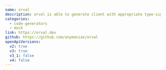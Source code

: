 ```yaml
---
name: orval
description: orval is able to generate client with appropriate type-signatures (TypeScript) from any valid OpenAPI v3 or Swagger v2 specification, either in yaml or json formats. Generate, valid, cache and mock in your frontend applications all with your OpenAPI specification. 🍺
categories:
  - code-generators
  - mock
link: https://orval.dev
github: https://github.com/anymaniax/orval
openApiVersions:
  v2: true
  v3: true
  v3_1: false
  v4: false
---
```


